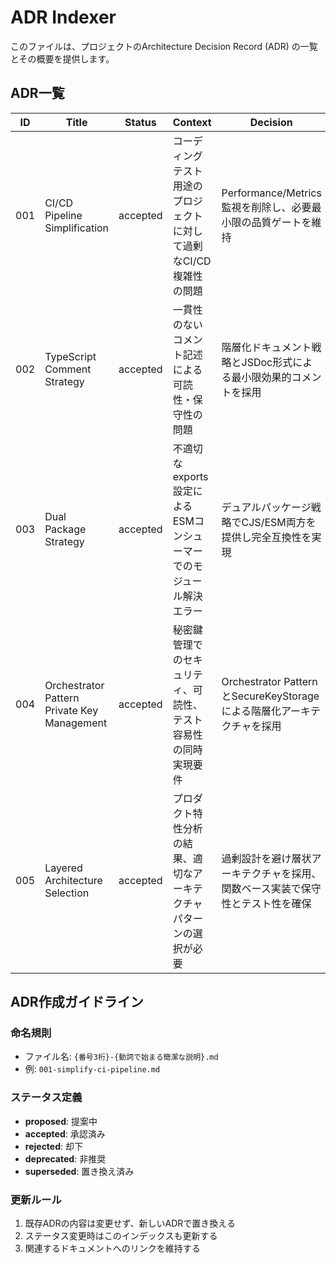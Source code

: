 # ADR Indexer

このファイルは、プロジェクトのArchitecture Decision Record (ADR) の一覧とその概要を提供します。

## ADR一覧

| ID | Title | Status | Context | Decision | Details Path |
|----|-------|--------|---------|----------|--------------|
| 001 | CI/CD Pipeline Simplification | accepted | コーディングテスト用途のプロジェクトに対して過剰なCI/CD複雑性の問題 | Performance/Metrics監視を削除し、必要最小限の品質ゲートを維持 | [001-ci-pipeline.md](./001-ci-pipeline.md) |
| 002 | TypeScript Comment Strategy | accepted | 一貫性のないコメント記述による可読性・保守性の問題 | 階層化ドキュメント戦略とJSDoc形式による最小限効果的コメントを採用 | [002-comment-strategy.md](./002-comment-strategy.md) |
| 003 | Dual Package Strategy | accepted | 不適切なexports設定によるESMコンシューマーでのモジュール解決エラー | デュアルパッケージ戦略でCJS/ESM両方を提供し完全互換性を実現 | [003-dual-package-strategy.md](./003-dual-package-strategy.md) |
| 004 | Orchestrator Pattern Private Key Management | accepted | 秘密鍵管理でのセキュリティ、可読性、テスト容易性の同時実現要件 | Orchestrator PatternとSecureKeyStorageによる階層化アーキテクチャを採用 | [004-private-key-management.md](./004-private-key-management.md) |
| 005 | Layered Architecture Selection | accepted | プロダクト特性分析の結果、適切なアーキテクチャパターンの選択が必要 | 過剰設計を避け層状アーキテクチャを採用、関数ベース実装で保守性とテスト性を確保 | [005-layered-architecture-selection.md](./005-layered-architecture-selection.md) |

## ADR作成ガイドライン

### 命名規則
- ファイル名: `{番号3桁}-{動詞で始まる簡潔な説明}.md`
- 例: `001-simplify-ci-pipeline.md`

### ステータス定義
- **proposed**: 提案中
- **accepted**: 承認済み
- **rejected**: 却下
- **deprecated**: 非推奨
- **superseded**: 置き換え済み

### 更新ルール
1. 既存ADRの内容は変更せず、新しいADRで置き換える
2. ステータス変更時はこのインデックスも更新する
3. 関連するドキュメントへのリンクを維持する 